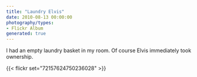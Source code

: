 ```yaml
---
title: "Laundry Elvis"
date: 2010-08-13 00:00:00
photography/types:
- Flickr Album
generated: true
---
```

I had an empty laundry basket in my room.  Of course Elvis immediately took ownership.

{{< flickr set="72157624750236028" >}}
